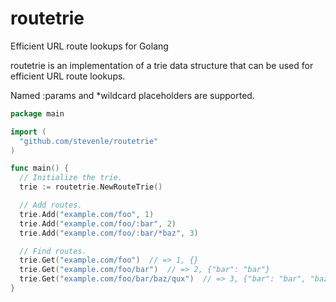 routetrie
=========

Efficient URL route lookups for Golang

routetrie is an implementation of a trie data structure that can be used for
efficient URL route lookups.

Named :params and \*wildcard placeholders are supported.

```go
package main

import (
  "github.com/stevenle/routetrie"
)

func main() {
  // Initialize the trie.
  trie := routetrie.NewRouteTrie()

  // Add routes.
  trie.Add("example.com/foo", 1)
  trie.Add("example.com/foo/:bar", 2)
  trie.Add("example.com/foo/:bar/*baz", 3)

  // Find routes.
  trie.Get("example.com/foo")  // => 1, {}
  trie.Get("example.com/foo/bar")  // => 2, {"bar": "bar"}
  trie.Get("example.com/foo/bar/baz/qux")  // => 3, {"bar": "bar", "baz": "baz/qux"}
}
```
